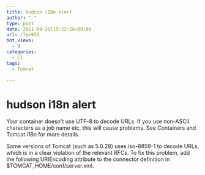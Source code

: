 ```yaml
---
title: hudson i18n alert
author: "-"
type: post
date: 2011-09-26T15:22:26+00:00
url: /?p=933
bot_views:
  - 9
categories:
  - CI
tags:
  - Tomcat

---
```

# hudson i18n alert
Your container doesn't use UTF-8 to decode URLs. If you use non-ASCII characters as a job name etc, this will cause problems. See Containers and Tomcat i18n for more details.

Some versions of Tomcat (such as 5.0.28) uses iso-8859-1 to decode URLs, which is in a clear violation of the relevant RFCs. To fix this problem, add the following URIEncoding attribute to the connector definition in $TOMCAT_HOME/conf/server.xml.

<Connector port="8080"  URIEncoding="UTF-8"/>